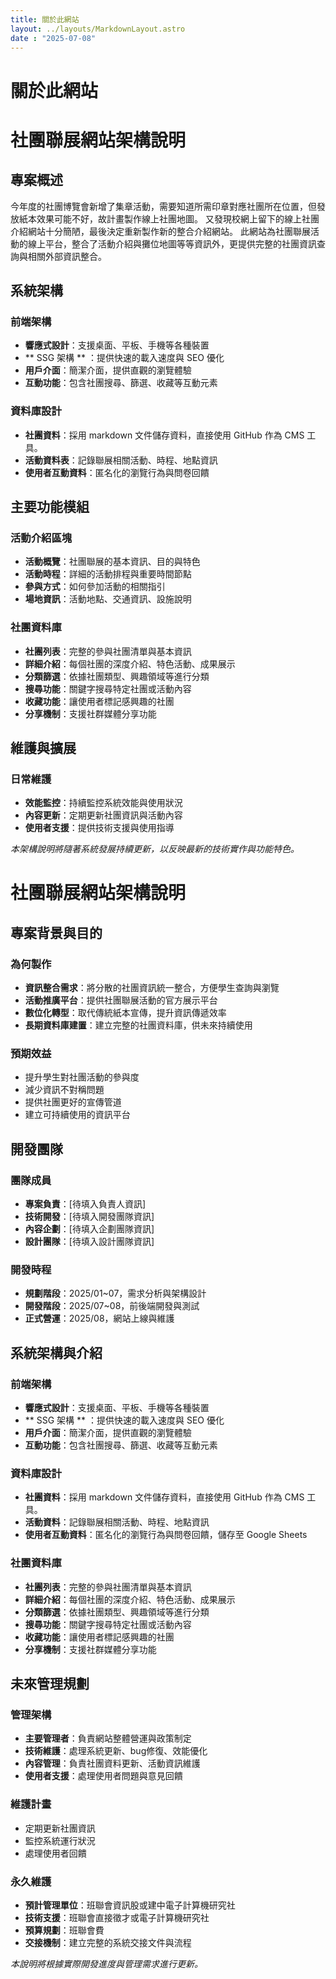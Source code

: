 ```yaml
---
title: 關於此網站
layout: ../layouts/MarkdownLayout.astro
date : "2025-07-08"
---
```

# 關於此網站

# 社團聯展網站架構說明

## 專案概述
今年度的社團博覽會新增了集章活動，需要知道所需印章對應社團所在位置，但發放紙本效果可能不好，故計畫製作線上社團地圖。
又發現校網上留下的線上社團介紹網站十分簡陋，最後決定重新製作新的整合介紹網站。
此網站為社團聯展活動的線上平台，整合了活動介紹與攤位地圖等等資訊外，更提供完整的社團資訊查詢與相關外部資訊整合。

## 系統架構

### 前端架構
- **響應式設計**：支援桌面、平板、手機等各種裝置
-  ** SSG 架構 ** ：提供快速的載入速度與 SEO 優化
- **用戶介面**：簡潔介面，提供直觀的瀏覽體驗
- **互動功能**：包含社團搜尋、篩選、收藏等互動元素

### 資料庫設計
- **社團資料**：採用 markdown 文件儲存資料，直接使用 GitHub 作為 CMS 工具。
- **活動資料表**：記錄聯展相關活動、時程、地點資訊
- **使用者互動資料**：匿名化的瀏覽行為與問卷回饋

## 主要功能模組

### 活動介紹區塊
- **活動概覽**：社團聯展的基本資訊、目的與特色
- **活動時程**：詳細的活動排程與重要時間節點
- **參與方式**：如何參加活動的相關指引
- **場地資訊**：活動地點、交通資訊、設施說明

### 社團資料庫
- **社團列表**：完整的參與社團清單與基本資訊
- **詳細介紹**：每個社團的深度介紹、特色活動、成果展示
- **分類篩選**：依據社團類型、興趣領域等進行分類
- **搜尋功能**：關鍵字搜尋特定社團或活動內容
- **收藏功能**：讓使用者標記感興趣的社團
- **分享機制**：支援社群媒體分享功能


## 維護與擴展

### 日常維護
- **效能監控**：持續監控系統效能與使用狀況
- **內容更新**：定期更新社團資訊與活動內容
- **使用者支援**：提供技術支援與使用指導

*本架構說明將隨著系統發展持續更新，以反映最新的技術實作與功能特色。*

# 社團聯展網站架構說明

## 專案背景與目的

### 為何製作
- **資訊整合需求**：將分散的社團資訊統一整合，方便學生查詢與瀏覽
- **活動推廣平台**：提供社團聯展活動的官方展示平台
- **數位化轉型**：取代傳統紙本宣傳，提升資訊傳遞效率
- **長期資料庫建置**：建立完整的社團資料庫，供未來持續使用

### 預期效益
- 提升學生對社團活動的參與度
- 減少資訊不對稱問題
- 提供社團更好的宣傳管道
- 建立可持續使用的資訊平台

## 開發團隊

### 團隊成員
- **專案負責**：[待填入負責人資訊]
- **技術開發**：[待填入開發團隊資訊]
- **內容企劃**：[待填入企劃團隊資訊]
- **設計團隊**：[待填入設計團隊資訊]

### 開發時程
- **規劃階段**：2025/01~07，需求分析與架構設計
- **開發階段**：2025/07~08，前後端開發與測試
- **正式營運**：2025/08，網站上線與維護

## 系統架構與介紹

### 前端架構
- **響應式設計**：支援桌面、平板、手機等各種裝置
-  ** SSG 架構 ** ：提供快速的載入速度與 SEO 優化
- **用戶介面**：簡潔介面，提供直觀的瀏覽體驗
- **互動功能**：包含社團搜尋、篩選、收藏等互動元素

### 資料庫設計
- **社團資料**：採用 markdown 文件儲存資料，直接使用 GitHub 作為 CMS 工具。
- **活動資料**：記錄聯展相關活動、時程、地點資訊
- **使用者互動資料**：匿名化的瀏覽行為與問卷回饋，儲存至 Google Sheets 

### 社團資料庫
- **社團列表**：完整的參與社團清單與基本資訊
- **詳細介紹**：每個社團的深度介紹、特色活動、成果展示
- **分類篩選**：依據社團類型、興趣領域等進行分類
- **搜尋功能**：關鍵字搜尋特定社團或活動內容
- **收藏功能**：讓使用者標記感興趣的社團
- **分享機制**：支援社群媒體分享功能

## 未來管理規劃

### 管理架構
- **主要管理者**：負責網站整體營運與政策制定
- **技術維護**：處理系統更新、bug修復、效能優化
- **內容管理**：負責社團資料更新、活動資訊維護
- **使用者支援**：處理使用者問題與意見回饋

### 維護計畫
  - 定期更新社團資訊
  - 監控系統運行狀況
  - 處理使用者回饋

### 永久維護
- **預計管理單位**：班聯會資訊股或建中電子計算機研究社
- **技術支援**：班聯會直接徵才或電子計算機研究社
- **預算規劃**：班聯會費
- **交接機制**：建立完整的系統交接文件與流程

*本說明將根據實際開發進度與管理需求進行更新。*